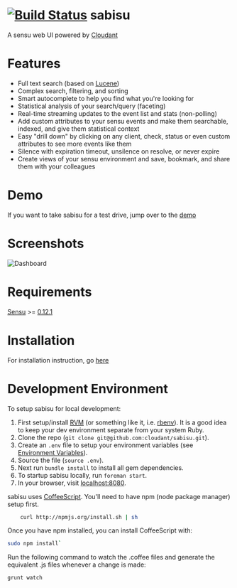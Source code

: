 [![Build Status](https://magnum.travis-ci.com/cloudant/sabisu.png?token=r6PdrwNFR1nUzFeEEiQ6&branch=master)](https://magnum.travis-ci.com/cloudant/sabisu)
sabisu
======

A sensu web UI powered by [Cloudant](https://cloudant.com)

Features
========

 * Full text search (based on [Lucene](http://lucene.apache.org/))
 * Complex search, filtering, and sorting
 * Smart autocomplete to help you find what you're looking for
 * Statistical analysis of your search/query (faceting)
 * Real-time streaming updates to the event list and stats (non-polling)
 * Add custom attributes to your sensu events and make them searchable, indexed, and give them statistical context
 * Easy "drill down" by clicking on any client, check, status or even custom attributes to see more events like them
 * Silence with expiration timeout, unsilence on resolve, or never expire
 * Create views of your sensu environment and save, bookmark, and share them with your colleagues

Demo
====

If you want to take sabisu for a test drive, jump over to the [demo](http://demo.sabisuapp.org/)

Screenshots
===========

![Dashboard](https://raw.githubusercontent.com/cloudant/sabisu/master/screenshots/example.png "dashboard")

Requirements
============

[Sensu](https://github.com/sensu/sensu) >= [0.12.1](https://github.com/sensu/sensu/blob/master/CHANGELOG.md#0121---2013-11-02)

Installation
============

For installation instruction, go [here](https://github.com/cloudant/sabisu/wiki/Installation) 

Development Environment
=======================

To setup sabisu for local development:

1. First setup/install [RVM](https://rvm.io/) (or something like it, i.e. [rbenv](http://rbenv.org/)). It is a good idea to keep your dev environment separate from your system Ruby.
2. Clone the repo (`git clone git@github.com:cloudant/sabisu.git`).
3. Create an `.env` file to setup your environment variables (see [Environment Variables](https://github.com/cloudant/sabisu/wiki/Installation#environment-variables)).
4. Source the file (`source .env`).
5. Next run `bundle install` to install all gem dependencies.
6. To startup sabisu locally, run `foreman start`.
7. In your browser, visit [localhost:8080](http://localhost:8080).

sabisu uses [CoffeeScript](http://coffeescript.org/). You'll need to have npm (node package manager) setup first.
```bash
    curl http://npmjs.org/install.sh | sh
```
Once you have npm installed, you can install CoffeeScript with:
```bash
sudo npm install`
```

Run the following command to watch the .coffee files and generate the
equivalent .js files whenever a change is made:

```bash
grunt watch
```
